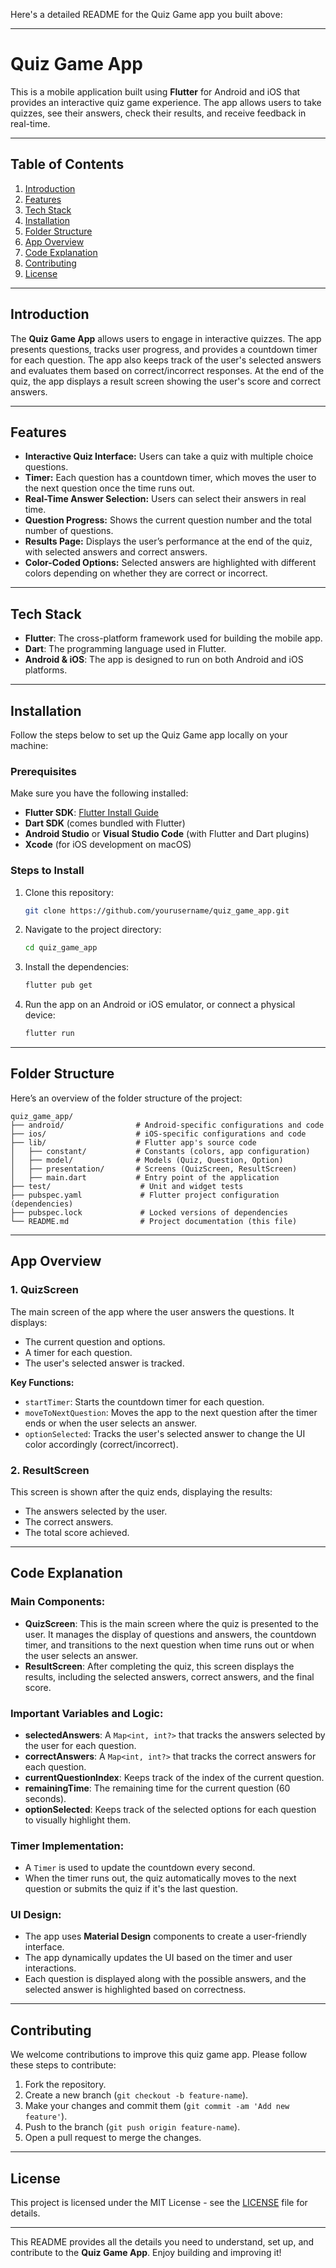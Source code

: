 Here's a detailed README for the Quiz Game app you built above:

---

# Quiz Game App

This is a mobile application built using **Flutter** for Android and iOS that provides an interactive quiz game experience. The app allows users to take quizzes, see their answers, check their results, and receive feedback in real-time. 

---

## Table of Contents
1. [Introduction](#introduction)
2. [Features](#features)
3. [Tech Stack](#tech-stack)
4. [Installation](#installation)
5. [Folder Structure](#folder-structure)
6. [App Overview](#app-overview)
7. [Code Explanation](#code-explanation)
8. [Contributing](#contributing)
9. [License](#license)

---

## Introduction

The **Quiz Game App** allows users to engage in interactive quizzes. The app presents questions, tracks user progress, and provides a countdown timer for each question. The app also keeps track of the user's selected answers and evaluates them based on correct/incorrect responses. At the end of the quiz, the app displays a result screen showing the user's score and correct answers.

---

## Features

- **Interactive Quiz Interface:** Users can take a quiz with multiple choice questions.
- **Timer:** Each question has a countdown timer, which moves the user to the next question once the time runs out.
- **Real-Time Answer Selection:** Users can select their answers in real time.
- **Question Progress:** Shows the current question number and the total number of questions.
- **Results Page:** Displays the user’s performance at the end of the quiz, with selected answers and correct answers.
- **Color-Coded Options:** Selected answers are highlighted with different colors depending on whether they are correct or incorrect.

---

## Tech Stack

- **Flutter**: The cross-platform framework used for building the mobile app.
- **Dart**: The programming language used in Flutter.
- **Android & iOS**: The app is designed to run on both Android and iOS platforms.

---

## Installation

Follow the steps below to set up the Quiz Game app locally on your machine:

### Prerequisites

Make sure you have the following installed:
- **Flutter SDK**: [Flutter Install Guide](https://flutter.dev/docs/get-started/install)
- **Dart SDK** (comes bundled with Flutter)
- **Android Studio** or **Visual Studio Code** (with Flutter and Dart plugins)
- **Xcode** (for iOS development on macOS)

### Steps to Install

1. Clone this repository:
   ```bash
   git clone https://github.com/yourusername/quiz_game_app.git
   ```
2. Navigate to the project directory:
   ```bash
   cd quiz_game_app
   ```
3. Install the dependencies:
   ```bash
   flutter pub get
   ```
4. Run the app on an Android or iOS emulator, or connect a physical device:
   ```bash
   flutter run
   ```

---

## Folder Structure

Here’s an overview of the folder structure of the project:

```
quiz_game_app/
├── android/                # Android-specific configurations and code
├── ios/                    # iOS-specific configurations and code
├── lib/                    # Flutter app's source code
│   ├── constant/           # Constants (colors, app configuration)
│   ├── model/              # Models (Quiz, Question, Option)
│   ├── presentation/       # Screens (QuizScreen, ResultScreen)
│   ├── main.dart           # Entry point of the application
├── test/                    # Unit and widget tests
├── pubspec.yaml             # Flutter project configuration (dependencies)
├── pubspec.lock             # Locked versions of dependencies
└── README.md                # Project documentation (this file)
```

---

## App Overview

### 1. **QuizScreen**
The main screen of the app where the user answers the questions. It displays:
- The current question and options.
- A timer for each question.
- The user's selected answer is tracked.

**Key Functions:**
- `startTimer`: Starts the countdown timer for each question.
- `moveToNextQuestion`: Moves the app to the next question after the timer ends or when the user selects an answer.
- `optionSelected`: Tracks the user's selected answer to change the UI color accordingly (correct/incorrect).

### 2. **ResultScreen**
This screen is shown after the quiz ends, displaying the results:
- The answers selected by the user.
- The correct answers.
- The total score achieved.

---

## Code Explanation

### Main Components:
- **QuizScreen**: This is the main screen where the quiz is presented to the user. It manages the display of questions and answers, the countdown timer, and transitions to the next question when time runs out or when the user selects an answer.
- **ResultScreen**: After completing the quiz, this screen displays the results, including the selected answers, correct answers, and the final score.

### Important Variables and Logic:
- **selectedAnswers**: A `Map<int, int?>` that tracks the answers selected by the user for each question.
- **correctAnswers**: A `Map<int, int?>` that tracks the correct answers for each question.
- **currentQuestionIndex**: Keeps track of the index of the current question.
- **remainingTime**: The remaining time for the current question (60 seconds).
- **optionSelected**: Keeps track of the selected options for each question to visually highlight them.

### Timer Implementation:
- A `Timer` is used to update the countdown every second.
- When the timer runs out, the quiz automatically moves to the next question or submits the quiz if it's the last question.

### UI Design:
- The app uses **Material Design** components to create a user-friendly interface.
- The app dynamically updates the UI based on the timer and user interactions.
- Each question is displayed along with the possible answers, and the selected answer is highlighted based on correctness.

---

## Contributing

We welcome contributions to improve this quiz game app. Please follow these steps to contribute:

1. Fork the repository.
2. Create a new branch (`git checkout -b feature-name`).
3. Make your changes and commit them (`git commit -am 'Add new feature'`).
4. Push to the branch (`git push origin feature-name`).
5. Open a pull request to merge the changes.

---

## License

This project is licensed under the MIT License - see the [LICENSE](LICENSE) file for details.

---

This README provides all the details you need to understand, set up, and contribute to the **Quiz Game App**. Enjoy building and improving it!

